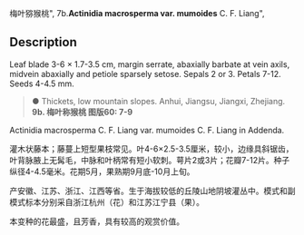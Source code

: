 梅叶猕猴桃",
7b.**Actinidia macrosperma var. mumoides** C. F. Liang",

## Description
Leaf blade 3-6 × 1.7-3.5 cm, margin serrate, abaxially barbate at vein axils, midvein abaxially and petiole sparsely setose. Sepals 2 or 3. Petals 7-12. Seeds 4-4.5 mm.

> ●  Thickets, low mountain slopes. Anhui, Jiangsu, Jiangxi, Zhejiang.
**9b. 梅叶称猴桃 图版60: 7-9**

Actinidia macrosperma C. F. Liang var. mumoides C. F. Liang in Addenda.

灌木状藤本；藤蔓上短型果枝常见。叶4-6×2.5-3.5厘米，较小，边缘具斜锯齿，叶背脉腋上无髯毛，中脉和叶柄常有短小软刺。萼片2或3片；花瓣7-12片。种子纵径4-4.5毫米。花期5月，果熟期9月底-10月上旬。

产安徽、江苏、浙江、江西等省。生于海拔较低的丘陵山地阴坡灌丛中。模式和副模式标本分别采自浙江杭州（花）和江苏江宁县（果）。

本变种的花最盛，且芳香，具有较高的观赏价值。
